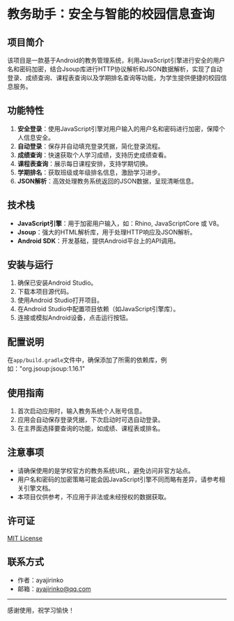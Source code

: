 # 教务助手：安全与智能的校园信息查询

## 项目简介
该项目是一款基于Android的教务管理系统，利用JavaScript引擎进行安全的用户名和密码加密，结合Jsoup库进行HTTP协议解析和JSON数据解析，实现了自动登录、成绩查询、课程表查询以及学期排名查询等功能，为学生提供便捷的校园信息服务。

## 功能特性
1. **安全登录**：使用JavaScript引擎对用户输入的用户名和密码进行加密，保障个人信息安全。
2. **自动登录**：保存并自动填充登录凭据，简化登录流程。
3. **成绩查询**：快速获取个人学习成绩，支持历史成绩查看。
4. **课程表查询**：展示每日课程安排，支持学期切换。
5. **学期排名**：获取班级或年级排名信息，激励学习进步。
6. **JSON解析**：高效处理教务系统返回的JSON数据，呈现清晰信息。

## 技术栈
- **JavaScript引擎**：用于加密用户输入，如：Rhino, JavaScriptCore 或 V8。
- **Jsoup**：强大的HTML解析库，用于处理HTTP响应及JSON解析。
- **Android SDK**：开发基础，提供Android平台上的API调用。

## 安装与运行
1. 确保已安装Android Studio。
2. 下载本项目源代码。
3. 使用Android Studio打开项目。
4. 在Android Studio中配置项目依赖（如JavaScript引擎库）。
5. 连接或模拟Android设备，点击运行按钮。

## 配置说明
在`app/build.gradle`文件中，确保添加了所需的依赖库，例如："org.jsoup:jsoup:1.16.1"

## 使用指南
1. 首次启动应用时，输入教务系统个人账号信息。
2. 应用会自动保存登录凭据，下次启动时可选自动登录。
3. 在主界面选择要查询的功能，如成绩、课程表或排名。

## 注意事项
- 请确保使用的是学校官方的教务系统URL，避免访问非官方站点。
- 用户名和密码的加密策略可能会因JavaScript引擎不同而略有差异，请参考相关引擎文档。
- 本项目仅供参考，不应用于非法或未经授权的数据获取。

## 许可证
[MIT License](LICENSE)

## 联系方式
- 作者：ayajirinko
- 邮箱：ayajirinko@qq.com

---

感谢使用，祝学习愉快！


